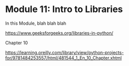 # Module 11: Intro to Libraries


In this Module,
blah blah blah


https://www.geeksforgeeks.org/libraries-in-python/ 

Chapter 10

 https://learning.oreilly.com/library/view/python-projects-for/9781484253557/html/481544_1_En_10_Chapter.xhtml 
